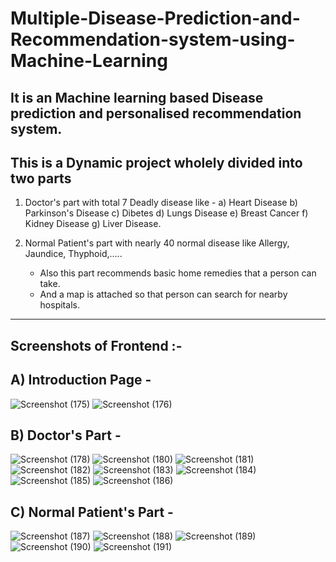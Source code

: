 # Multiple-Disease-Prediction-and-Recommendation-system-using-Machine-Learning
It is an Machine learning based Disease prediction and personalised recommendation system.
--------------------------------------------------------------------------------------------------------------------------------------------------------------------------------
This is a Dynamic project wholely divided into two parts
------------------------------------------------------------
  1) Doctor's part with total 7 Deadly disease like -
     a) Heart Disease
     b) Parkinson's Disease
     c) Dibetes
     d) Lungs Disease
     e) Breast Cancer
     f) Kidney Disease
     g) Liver Disease.

  2) Normal Patient's part with nearly 40 normal disease like Allergy, Jaundice, Thyphoid,.....
     - Also this part recommends basic home remedies that a person can take.
     - And a map is attached so that person can search for nearby hospitals.
    
********************************************************************************************************************************************************************************
Screenshots of Frontend :-
---------------------------
A)  Introduction Page -
---------------------------
![Screenshot (175)](https://github.com/Kunalsrp/Multiple-Disease-Prediction-and-Recommendation-system-using-Machine-Learning/assets/114215678/ca711ede-e1b7-4079-a60a-3197c72414c8)
![Screenshot (176)](https://github.com/Kunalsrp/Multiple-Disease-Prediction-and-Recommendation-system-using-Machine-Learning/assets/114215678/42aaa4fa-c2da-4467-b109-1e1e80dbad45)

B)  Doctor's Part - 
----------------------
![Screenshot (178)](https://github.com/Kunalsrp/Multiple-Disease-Prediction-and-Recommendation-system-using-Machine-Learning/assets/114215678/dd2d3505-4ce8-441c-aa74-8c629c350b27)
![Screenshot (180)](https://github.com/Kunalsrp/Multiple-Disease-Prediction-and-Recommendation-system-using-Machine-Learning/assets/114215678/6b2d7693-4a43-4ea4-a944-f6e6fdd493ea)
![Screenshot (181)](https://github.com/Kunalsrp/Multiple-Disease-Prediction-and-Recommendation-system-using-Machine-Learning/assets/114215678/ca567a18-a503-4c42-9f89-86c11c4adbec)
![Screenshot (182)](https://github.com/Kunalsrp/Multiple-Disease-Prediction-and-Recommendation-system-using-Machine-Learning/assets/114215678/4b4aebd3-51f8-46f3-9165-3df81c602ef0)
![Screenshot (183)](https://github.com/Kunalsrp/Multiple-Disease-Prediction-and-Recommendation-system-using-Machine-Learning/assets/114215678/b56c9f6d-3c9f-46d1-b050-faa4d3167013)
![Screenshot (184)](https://github.com/Kunalsrp/Multiple-Disease-Prediction-and-Recommendation-system-using-Machine-Learning/assets/114215678/12b24a96-e9bf-4ec8-945a-d0cbfd47200b)
![Screenshot (185)](https://github.com/Kunalsrp/Multiple-Disease-Prediction-and-Recommendation-system-using-Machine-Learning/assets/114215678/ff1045bd-1b3a-4739-a000-084c2f139b4c)
![Screenshot (186)](https://github.com/Kunalsrp/Multiple-Disease-Prediction-and-Recommendation-system-using-Machine-Learning/assets/114215678/0c3445f8-84e5-4282-9724-8f9d8e86e240)

C) Normal Patient's Part -
----------------------------
![Screenshot (187)](https://github.com/Kunalsrp/Multiple-Disease-Prediction-and-Recommendation-system-using-Machine-Learning/assets/114215678/3f60fca7-a99a-4872-ac06-1472bdc588b0)
![Screenshot (188)](https://github.com/Kunalsrp/Multiple-Disease-Prediction-and-Recommendation-system-using-Machine-Learning/assets/114215678/6ff00f96-106a-45a3-83c8-dc360b13794c)
![Screenshot (189)](https://github.com/Kunalsrp/Multiple-Disease-Prediction-and-Recommendation-system-using-Machine-Learning/assets/114215678/7090a5a1-8bfb-4a5f-ab44-6b2e027e9ee7)
![Screenshot (190)](https://github.com/Kunalsrp/Multiple-Disease-Prediction-and-Recommendation-system-using-Machine-Learning/assets/114215678/dcc6f863-78e5-4437-9399-8b4ce8173b41)
![Screenshot (191)](https://github.com/Kunalsrp/Multiple-Disease-Prediction-and-Recommendation-system-using-Machine-Learning/assets/114215678/af1d4ac5-2818-4c3d-8ef4-bdfc9044de4d)












